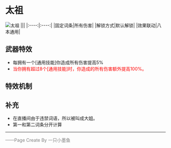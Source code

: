 # 太祖
![太祖](../Img/Texture2D_Potion/太祖.png)
|||
|:----:|:----:|
|固定词条|所有伤害|
|解锁方式|默认解锁|
|效果联动|八本通用|


## 武器特效
- 每拥有一个[通用技能]你造成所有伤害提高5%
- <font color=red>当你拥有超过8个[通用技能]时，你造成的所有伤害额外提高100%。</font>

## 特效机制

## 补充
- 在直播间由于违禁词语，所以被叫成大姐。
- 第一和第二词条分开计算
---

<font color=grey>——Page Create By 一只小墨鱼</font>
